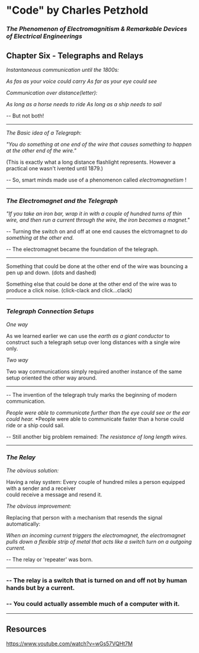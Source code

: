 # "Code" by Charles Petzhold

### *The Phenomenon of Electromagnitism & Remarkable Devices of Electrical Engineerings*

## Chapter Six - Telegraphs and Relays

_Instantaneous communication until the 1800s:_

*As fas as your voice could carry*
*As far as your eye could see*

_Communication over distance(letter):_

*As long as a horse needs to ride*
*As long as a ship needs to sail*

-- But not both!

---

_The Basic idea of a Telegraph:_

*"You do something at one end of the wire that causes something to happen
at the other end of the wire."*

(This is exactly what a long distance flashlight represents. 
However a practical one wasn't ivented until 1879.)

-- So, smart minds made use of a phenomenon called _electromagnetism_ !

---

### *The Electromagnet and the Telegraph*

*"If you take an iron bar, wrap it in with a couple of hundred turns of thin wire, 
and then run a current through the wire, the iron becomes a magnet."*

-- Turning the switch on and off at one end causes the elctromagnet to
_do something at the other end._

-- The electromagnet became the foundation of the telegraph.

---

Something that could be done at the other end of the wire was bouncing a pen up and down.
(dots and dashed)

Something else that could be done at the other end of the wire was to produce a click noise.
(click-clack and click...clack)

---

### *Telegraph Connection Setups*

_One way_

As we learned earlier we can use the _earth as a giant conductor_ to construct 
such a telegraph setup over long distances with a single wire only.

_Two way_

Two way communications simply required another instance of the same setup
oriented the other way around.

---

-- The invention of the telegraph truly marks the beginning of modern communication.

*People were able to communicate further than the eye could see or the ear could hear.*
*People were able to communicate faster than a horse could ride or a ship could sail.

-- Still another big problem remained: _The resistance of long length wires._

---


### *The Relay*

_The obvious solution:_

Having a relay system: Every couple of hundred miles a person equipped with a sender and a receiver  
could receive a message and resend it.

_The obvious improvement:_

Replacing that person with a mechanism that resends the signal automatically:

*When an incoming current triggers the electromagnet, the electromagnet pulls down a flexible
strip of metal that acts like a switch turn on a outgoing current.*

-- The relay or 'repeater' was born.

---

### -- The relay is a switch that is turned on and off not by human hands but by a current. 

### -- You could actually assemble much of a computer with it.

---

## Resources

https://www.youtube.com/watch?v=wGs57VQHt7M
